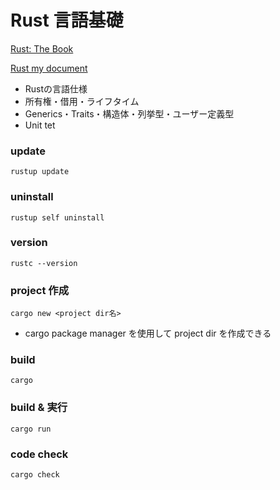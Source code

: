 # Rust 言語基礎
[Rust: The Book](https://doc.rust-lang.org/book/ch01-01-installation.html)

[Rust my document](https://github.com/MoTo-LaBo/rust_lang/blob/main/rust_lang.md#:~:text=Blame-,Rust%20%E8%A8%80%E8%AA%9E%E5%9F%BA%E7%A4%8E%20document,-Rust%20App%20memory)

- Rustの言語仕様
- 所有権・借用・ライフタイム
- Generics・Traits・構造体・列挙型・ユーザー定義型
- Unit tet
### update
    rustup update
### uninstall
    rustup self uninstall
### version
    rustc --version
### project 作成
    cargo new <project dir名>
- cargo package manager を使用して project dir を作成できる
### build
    cargo
### build & 実行
    cargo run
### code check
    cargo check
